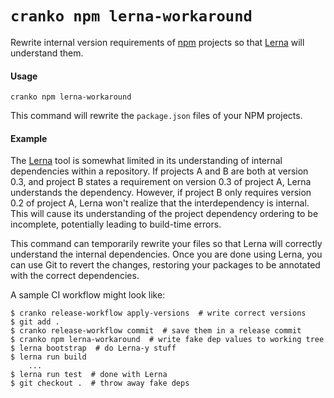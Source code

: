 # `cranko npm lerna-workaround`

Rewrite internal version requirements of [npm] projects so that [Lerna] will
understand them.

[npm]: https://npmjs.com/
[Lerna]: https://lerna.js.org/

#### Usage

```
cranko npm lerna-workaround
```

This command will rewrite the `package.json` files of your NPM projects.

#### Example

The [Lerna] tool is somewhat limited in its understanding of internal
dependencies within a repository. If projects A and B are both at version 0.3,
and project B states a requirement on version 0.3 of project A, Lerna
understands the dependency. However, if project B only requires version 0.2 of
project A, Lerna won't realize that the interdependency is internal. This will
cause its understanding of the project dependency ordering to be incomplete,
potentially leading to build-time errors.

This command can temporarily rewrite your files so that Lerna will correctly
understand the internal dependencies. Once you are done using Lerna, you can use
Git to revert the changes, restoring your packages to be annotated with the
correct dependencies.

A sample CI workflow might look like:

```shell
$ cranko release-workflow apply-versions  # write correct versions
$ git add .
$ cranko release-workflow commit  # save them in a release commit
$ cranko npm lerna-workaround  # write fake dep values to working tree
$ lerna bootstrap  # do Lerna-y stuff
$ lerna run build
    ...
$ lerna run test  # done with Lerna
$ git checkout .  # throw away fake deps
```
